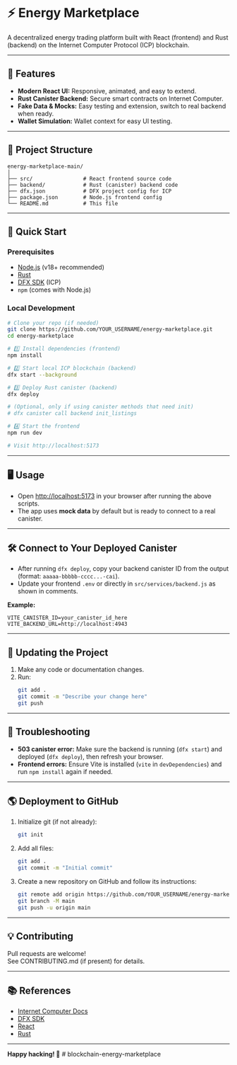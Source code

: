 # ⚡ Energy Marketplace

A decentralized energy trading platform built with React (frontend) and Rust (backend) on the Internet Computer Protocol (ICP) blockchain.

***

## 🌟 Features

- **Modern React UI:** Responsive, animated, and easy to extend.
- **Rust Canister Backend:** Secure smart contracts on Internet Computer.
- **Fake Data & Mocks:** Easy testing and extension, switch to real backend when ready.
- **Wallet Simulation:** Wallet context for easy UI testing.

***

## 📁 Project Structure

```
energy-marketplace-main/
│
├── src/                # React frontend source code
├── backend/            # Rust (canister) backend code
├── dfx.json            # DFX project config for ICP
├── package.json        # Node.js frontend config
└── README.md           # This file
```

***

## 🚀 Quick Start

### Prerequisites

- [Node.js](https://nodejs.org/) (v18+ recommended)
- [Rust](https://www.rust-lang.org/tools/install)
- [DFX SDK](https://internetcomputer.org/docs/current/developer-docs/setup/sdk-intro) (ICP)
- `npm` (comes with Node.js)

### Local Development 

```sh
# Clone your repo (if needed)
git clone https://github.com/YOUR_USERNAME/energy-marketplace.git
cd energy-marketplace

# 1️⃣ Install dependencies (frontend)
npm install

# 2️⃣ Start local ICP blockchain (backend)
dfx start --background

# 3️⃣ Deploy Rust canister (backend)
dfx deploy

# (Optional, only if using canister methods that need init)
# dfx canister call backend init_listings

# 4️⃣ Start the frontend
npm run dev

# Visit http://localhost:5173
```

***

## 🖥️ Usage

- Open [http://localhost:5173](http://localhost:5173) in your browser after running the above scripts.
- The app uses **mock data** by default but is ready to connect to a real canister.

***

## 🛠️ Connect to Your Deployed Canister

- After running `dfx deploy`, copy your backend canister ID from the output (format: `aaaaa-bbbbb-cccc...-cai`).
- Update your frontend `.env` or directly in `src/services/backend.js` as shown in comments.

**Example:**
```env
VITE_CANISTER_ID=your_canister_id_here
VITE_BACKEND_URL=http://localhost:4943
```

***

## 📝 Updating the Project

1. Make any code or documentation changes.
2. Run:
    ```sh
    git add .
    git commit -m "Describe your change here"
    git push
    ```

***

## 📢 Troubleshooting

- **503 canister error:** Make sure the backend is running (`dfx start`) and deployed (`dfx deploy`), then refresh your browser.
- **Frontend errors:** Ensure Vite is installed (`vite` in `devDependencies`) and run `npm install` again if needed.

***

## 🌎 Deployment to GitHub

1. Initialize git (if not already):
   ```sh
   git init
   ```
2. Add all files:
   ```sh
   git add .
   git commit -m "Initial commit"
   ```
3. Create a new repository on GitHub and follow its instructions:
   ```sh
   git remote add origin https://github.com/YOUR_USERNAME/energy-marketplace.git
   git branch -M main
   git push -u origin main
   ```

***

## 💡 Contributing

Pull requests are welcome!  
See CONTRIBUTING.md (if present) for details.

***

## 📚 References

- [Internet Computer Docs](https://internetcomputer.org/docs/current/developer-docs/)
- [DFX SDK](https://internetcomputer.org/docs/current/developer-docs/setup/sdk-intro)
- [React](https://react.dev/)
- [Rust](https://www.rust-lang.org/)

***

**Happy hacking! 🚀**
#   b l o c k c h a i n - e n e r g y - m a r k e t p l a c e  
 